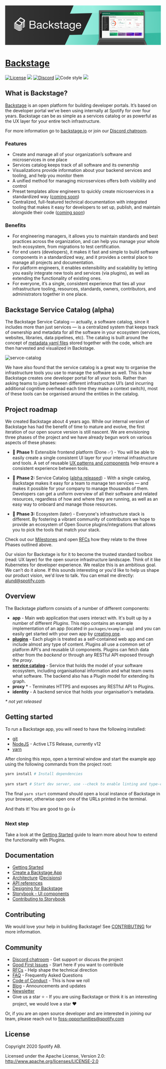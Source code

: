 ![headline](docs/headline.png)

# [Backstage](https://backstage.io)

[![License](https://img.shields.io/badge/License-Apache%202.0-blue.svg)](https://opensource.org/licenses/Apache-2.0)
![](https://github.com/spotify/backstage/workflows/Frontend%20CI/badge.svg)
[![Discord](https://img.shields.io/discord/687207715902193673)](https://discord.gg/EBHEGzX)
![Code style](https://img.shields.io/badge/code_style-prettier-ff69b4.svg)
[![](https://img.shields.io/npm/v/@backstage/core?label=Version)](https://github.com/spotify/backstage/releases)

## What is Backstage?

[Backstage](https://backstage.io/) is an open platform for building developer portals. It’s based on the developer portal we’ve been using internally at Spotify for over four years. Backstage can be as simple as a services catalog or as powerful as the UX layer for your entire tech infrastructure.

For more information go to [backstage.io](https://backstage.io) or join our [Discord chatroom](https://discord.gg/EBHEGzX).

### Features
* Create and manage all of your organization’s software and microservices in one place
* Services catalog keeps track of all software and its ownership
* Visualizations provide information about your backend services and tooling, and help you monitor them
* A unified method for managing microservices offers both visibility and control 
* Preset templates allow engineers to quickly create microservices in a standardized way ([coming soon](https://github.com/spotify/backstage/milestone/11))
* Centralized, full-featured technical documentation with integrated tooling that makes it easy for developers to set up, publish, and maintain alongside their code ([coming soon](https://github.com/spotify/backstage/milestone/15))

### Benefits
* For engineering managers, it allows you to maintain standards and best practices across the organization, and can help you manage your whole tech ecosystem, from migrations to test certification.
* For end users (developers), it makes it fast and simple to build software components in a standardized way, and it provides a central place to manage all projects and documentation.
* For platform engineers, it enables extensibility and scalability by letting you easily integrate new tools and services (via plugins), as well as extending the functionality of existing ones. 
* For everyone, it’s a single, consistent experience that ties all your infrastructure tooling, resources, standards, owners, contributors, and administrators together in one place.

## Backstage Service Catalog (alpha)

The Backstage Service Catalog — actually, a software catalog, since it includes more than just services — is a centralized system that keeps track of ownership and metadata for all the software in your ecosystem (services, websites, libraries, data pipelines, etc). The catalog is built around the concept of [metadata yaml files](https://github.com/spotify/backstage/blob/master/docs/architecture-decisions/adr002-default-catalog-file-format.md#format) stored together with the code, which are then harvested and visualized in Backstage.

![servce-catalog](https://backstage.io/blog/assets/6/header.png)

We have also found that the service catalog is a great way to organise the infrastructure tools you use to manage the software as well. This is how Backstage creates one developer portal for all your tools. Rather than asking teams to jump between different infrastructure UI’s (and incurring additional cognitive overhead each time they make a context switch), most of these tools can be organised around the entities in the catalog.

## Project roadmap

We created Backstage about 4 years ago. While our internal version of Backstage has had the benefit of time to mature and evolve, the first iteration of our open source version is still nascent. We are envisioning three phases of the project and we have already begun work on various aspects of these phases:

- 🐣 **Phase 1:** Extensible frontend platform (Done ✅) - You will be able to easily create a single consistent UI layer for your internal infrastructure and tools. A set of reusable [UX patterns and components](http://storybook.backstage.io) help ensure a consistent experience between tools.

- 🐢 **Phase 2:** Service Catalog ([alpha released](https://backstage.io/blog/2020/06/22/backstage-service-catalog-alpha)) - With a single catalog, Backstage makes it easy for a team to manage ten services — and makes it possible for your company to manage thousands of them. Developers can get a uniform overview of all their software and related resources, regardless of how and where they are running, as well as an easy way to onboard and manage those resources.

- 🐇 **Phase 3:** Ecosystem (later) - Everyone's infrastructure stack is different. By fostering a vibrant community of contributors we hope to provide an ecosystem of Open Source plugins/integrations that allows you to pick the tools that match your stack.

Check out our [Milestones](https://github.com/spotify/backstage/milestones) and open [RFCs](https://github.com/spotify/backstage/labels/rfc) how they relate to the three Phases outlined above.

Our vision for Backstage is for it to become the trusted standard toolbox (read: UX layer) for the open source infrastructure landscape. Think of it like Kubernetes for developer experience. We realize this is an ambitious goal. We can’t do it alone. If this sounds interesting or you'd like to help us shape our product vision, we'd love to talk. You can email me directly: [alund@spotify.com](mailto:alund@spotify.com).

## Overview

The Backstage platform consists of a number of different components:

- **app** - Main web application that users interact with. It's built up by a number of different _Plugins_. This repo contains an example implementation of an app (located in `packages/example-app`) and you can easily get started with your own app by [creating one](docs/create-an-app.md).
- [**plugins**](https://github.com/spotify/backstage/tree/master/plugins) - Each plugin is treated as a self-contained web app and can include almost any type of content. Plugins all use a common set of platform API's and reusable UI components. Plugins can fetch data either from the _backend_ or through any RESTful API exposed through the _proxy_.
- [**service catalog**](https://github.com/spotify/backstage/tree/master/packages/backend) - Service that holds the model of your software ecosystem, including organisational information and what team owns what software. The backend also has a Plugin model for extending its graph.
- **proxy** \* - Terminates HTTPS and exposes any RESTful API to Plugins.
- **identity** - A backend service that holds your organisation's metadata.

_\* not yet released_

## Getting started

To run a Backstage app, you will need to have the following installed:

- [git](https://git-scm.com/book/en/v2/Getting-Started-Installing-Git)
- [NodeJS](https://nodejs.org/en/download/) - Active LTS Release, currently v12
- [yarn](https://classic.yarnpkg.com/en/docs/install)

After cloning this repo, open a terminal window and start the example app using the following commands from the project root:

```bash
yarn install # Install dependencies

yarn start # Start dev server, use --check to enable linting and type-checks
```

The final `yarn start` command should open a local instance of Backstage in your browser, otherwise open one of the URLs printed in the terminal.

And thats it! You are good to go 👍

### Next step

Take a look at the [Getting Started](docs/getting-started/README.md) guide to learn more about how to extend the functionality with Plugins.

## Documentation

- [Getting Started](docs/getting-started/README.md)
- [Create a Backstage App](docs/create-an-app.md)
- [Architecture](docs/architecture-terminology.md) ([Decisions](docs/architecture-decisions))
- [API references](docs/reference/README.md)
- [Designing for Backstage](docs/design.md)
- [Storybook - UI components](http://storybook.backstage.io)
- [Contributing to Storybook](docs/getting-started/contributing-to-storybook.md)

## Contributing

We would love your help in building Backstage! See [CONTRIBUTING](CONTRIBUTING.md) for more information.

## Community

- [Discord chatroom](https://discord.gg/MUpMjP2) - Get support or discuss the project
- [Good First Issues](https://github.com/spotify/backstage/contribute) - Start here if you want to contribute
- [RFCs](https://github.com/spotify/backstage/labels/rfc) - Help shape the technical direction
- [FAQ](docs/FAQ.md) - Frequently Asked Questions
- [Code of Conduct](CODE_OF_CONDUCT.md) - This is how we roll
- [Blog](https://backstage.io/blog/) - Announcements and updates
- [Newsletter](https://mailchi.mp/spotify/backstage-community)
- Give us a star ⭐️ - If you are using Backstage or think it is an interesting project, we would love a star ❤️

Or, if you are an open source developer and are interested in joining our team, please reach out to [foss-opportunities@spotify.com ](mailto:foss-opportunities@spotify.com)

## License

Copyright 2020 Spotify AB.

Licensed under the Apache License, Version 2.0: http://www.apache.org/licenses/LICENSE-2.0

